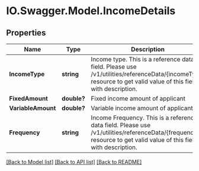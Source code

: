 # IO.Swagger.Model.IncomeDetails
## Properties

Name | Type | Description | Notes
------------ | ------------- | ------------- | -------------
**IncomeType** | **string** | Income type. This is a reference data field. Please use /v1/utilities/referenceData/{incomeType} resource to get valid value of this field with description. | [optional] 
**FixedAmount** | **double?** | Fixed income amount of applicant | [optional] 
**VariableAmount** | **double?** | Variable income amount of applicant | [optional] 
**Frequency** | **string** | Income Frequency. This is a reference data field. Please use /v1/utilities/referenceData/{frequency} resource to get valid value of this field with description. | [optional] 

[[Back to Model list]](../README.md#documentation-for-models) [[Back to API list]](../README.md#documentation-for-api-endpoints) [[Back to README]](../README.md)


